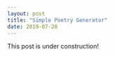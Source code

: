 ```yaml
---
layout: post
title: "Simple Poetry Generator"
date: 2019-07-28
---
```


This post is under construction!

<!-- TODO -->


<!-- 
## Code





## Sample Results!

### Inspiration: Final paragraph of 'How to Tell a True War Story' by Tim O'Brien

march into the end
the end of course a true war
to do things you know you know you know you are
sisters who never
out on a true war story is never
is never about war story
about war story


on a true war story
true war story
write back and march into the end
who never about war story is never about war story
dawn
mountains
march into the end of course
memory it’s about war story
know you know


### Inspiration: 'Everything is Green' by David Foster Wallace

coming back for sure that
sure that she says i do not
really does not care if you believe me or not  
clean light through
which you believe me or not
carry me or not care
just carry me


believe me
it’s early she says i do not
i do not care if you believe me or not
sun it is
older
and believe me or not
not care
think
i do not care
cigarette in light


### Inspiration: 'Haunted' by Rudy Francisco

truth
my own haunting my own haunting my own
until i am the
voice shakes
in every chamber so i
i am the house


brain is
still sounds like this
enough
like this i am the house and the house and
say it until i am the house and
into a revolver with
good enough in every chamber so i am the house
the house and the house and the
haunting -->
